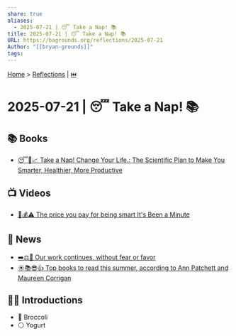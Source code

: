 ```yaml
---
share: true
aliases:
  - 2025-07-21 | 😴 Take a Nap! 📚
title: 2025-07-21 | 😴 Take a Nap! 📚
URL: https://bagrounds.org/reflections/2025-07-21
Author: "[[bryan-grounds]]"
tags: 
---
```

[Home](../index.md) > [Reflections](./index.md) | [⏮️](./2025-07-20.md)  
# 2025-07-21 | 😴 Take a Nap! 📚  
## 📚 Books  
- [😴🧠📈 Take a Nap! Change Your Life.: The Scientific Plan to Make You Smarter, Healthier, More Productive](../books/take-a-nap-change-your-life-the-scientific-plan-to-make-you-smarter-healthier-more-productive.md)  
  
## 📺 Videos  
- [🧠💰⚠️ The price you pay for being smart It's Been a Minute](../videos/the-price-you-pay-for-being-smart-its-been-a-minute.md)  
  
## 📰 News  
- [➡️⚖️💪 Our work continues, without fear or favor](../videos/our-work-continues-without-fear-or-favor.md)  
- [☀️📚😎👍 Top books to read this summer, according to Ann Patchett and Maureen Corrigan](../videos/top-books-to-read-this-summer-according-to-ann-patchett-and-maureen-corrigan.md)  
  
## 👶🏼 Introductions  
- 🥦 Broccoli  
- ⚪ Yogurt